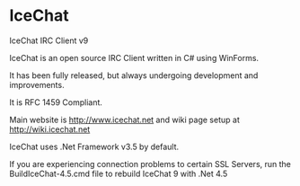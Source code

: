 IceChat
=======

IceChat IRC Client v9

IceChat is an open source IRC Client written in C# using WinForms.

It has been fully released, but always undergoing development and improvements.

It is RFC 1459 Compliant.

Main website is http://www.icechat.net and wiki page setup at http://wiki.icechat.net 

IceChat uses .Net Framework v3.5 by default.

If you are experiencing connection problems to certain SSL Servers, run the BuildIceChat-4.5.cmd file to rebuild IceChat 9 with .Net 4.5


